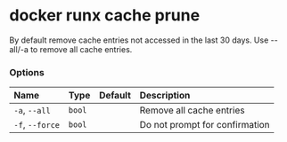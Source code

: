 # docker runx cache prune

<!---MARKER_GEN_START-->
By default remove cache entries not accessed in the last 30 days. Use --all/-a to remove all cache entries.

### Options

| Name            | Type   | Default | Description                    |
|:----------------|:-------|:--------|:-------------------------------|
| `-a`, `--all`   | `bool` |         | Remove all cache entries       |
| `-f`, `--force` | `bool` |         | Do not prompt for confirmation |


<!---MARKER_GEN_END-->

